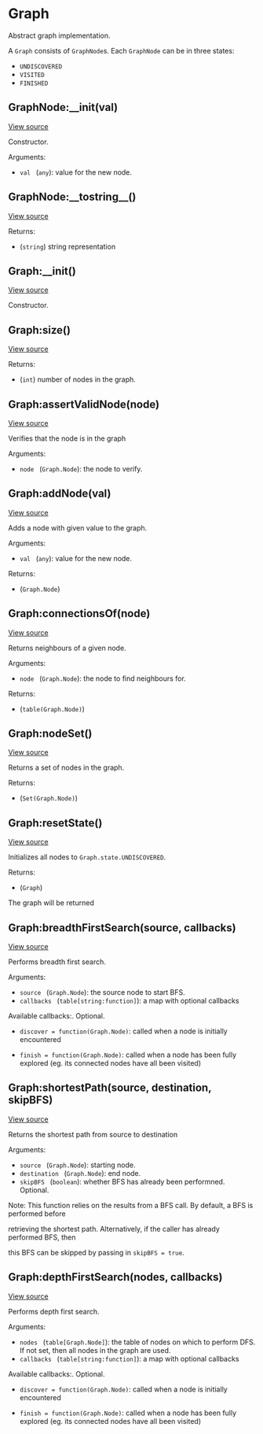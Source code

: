 # Graph
Abstract graph implementation.

A `Graph` consists of `GraphNode`s. Each `GraphNode` can be in three states:
  - `UNDISCOVERED`
  - `VISITED`
  - `FINISHED`




## GraphNode:\_\_init(val)
[View source](http://github.com/vzhong/torchlib/blob/master/src//graph/Graph.lua#L26)

Constructor.

Arguments:

- `val ` (`any`): value for the new node.


## GraphNode:\_\_tostring\_\_()
[View source](http://github.com/vzhong/torchlib/blob/master/src//graph/Graph.lua#L31)



Returns:

- (`string`) string representation

## Graph:\_\_init()
[View source](http://github.com/vzhong/torchlib/blob/master/src//graph/Graph.lua#L36)

Constructor.


## Graph:size()
[View source](http://github.com/vzhong/torchlib/blob/master/src//graph/Graph.lua#L41)



Returns:

- (`int`) number of nodes in the graph.

## Graph:assertValidNode(node)
[View source](http://github.com/vzhong/torchlib/blob/master/src//graph/Graph.lua#L47)

Verifies that the node is in the graph

Arguments:

- `node ` (`Graph.Node`): the node to verify.


## Graph:addNode(val)
[View source](http://github.com/vzhong/torchlib/blob/master/src//graph/Graph.lua#L54)

Adds a node with given value to the graph.

Arguments:

- `val ` (`any`): value for the new node.

Returns:

- (`Graph.Node`) 

## Graph:connectionsOf(node)
[View source](http://github.com/vzhong/torchlib/blob/master/src//graph/Graph.lua#L63)

Returns neighbours of a given node.

Arguments:

- `node ` (`Graph.Node`): the node to find neighbours for.

Returns:

- (`table(Graph.Node)`) 

## Graph:nodeSet()
[View source](http://github.com/vzhong/torchlib/blob/master/src//graph/Graph.lua#L70)

Returns a set of nodes in the graph.

Returns:

- (`Set(Graph.Node)`) 

## Graph:resetState()
[View source](http://github.com/vzhong/torchlib/blob/master/src//graph/Graph.lua#L78)

Initializes all nodes to `Graph.state.UNDISCOVERED`.

Returns:

- (`Graph`) 

The graph will be returned

## Graph:breadthFirstSearch(source, callbacks)
[View source](http://github.com/vzhong/torchlib/blob/master/src//graph/Graph.lua#L99)

Performs breadth first search.

Arguments:

- `source ` (`Graph.Node`): the source node to start BFS.
- `callbacks ` (`table[string:function]`): a map with optional callbacks

Available callbacks:. Optional.

- `discover = function(Graph.Node)`: called when a node is initially encountered

- `finish = function(Graph.Node)`: called when a node has been fully explored (eg. its connected nodes have all been visited)

## Graph:shortestPath(source, destination, skipBFS)
[View source](http://github.com/vzhong/torchlib/blob/master/src//graph/Graph.lua#L138)

Returns the shortest path from source to destination

Arguments:

- `source ` (`Graph.Node`): starting node.
- `destination ` (`Graph.Node`): end node.
- `skipBFS ` (`boolean`): whether BFS has already been performned. Optional.

Note: This function relies on the results from a BFS call. By default, a BFS is performed before

retrieving the shortest path. Alternatively, if the caller has already performed BFS, then

this BFS can be skipped by passing in `skipBFS = true`.

## Graph:depthFirstSearch(nodes, callbacks)
[View source](http://github.com/vzhong/torchlib/blob/master/src//graph/Graph.lua#L167)

Performs depth first search.

Arguments:

- `nodes ` (`table[Graph.Node]`): the table of nodes on which to perform DFS. If not set, then all nodes in the graph are used.
- `callbacks ` (`table[string:function]`): a map with optional callbacks

Available callbacks:. Optional.

- `discover = function(Graph.Node)`: called when a node is initially encountered

- `finish = function(Graph.Node)`: called when a node has been fully explored (eg. its connected nodes have all been visited)

